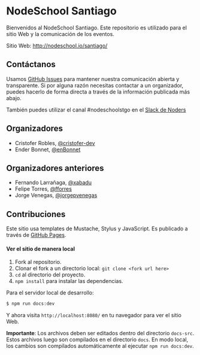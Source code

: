 # NodeSchool Santiago

Bienvenidos al NodeSchool Santiago. Este repositorio es utilizado para el sitio Web y la comunicación de los eventos.

Sitio Web: http://nodeschool.io/santiago/


## Contáctanos

Usamos [GitHub Issues](https://github.com/nodeschool/santiago/issues)
para mantener nuestra comunicación abierta y transparente. Si por alguna razón necesitas contactar a un organizador, puedes hacerlo de forma directa a través de la información publicada más abajo.

También puedes utilizar el canal #nodeschoolstgo en el [Slack de Noders](https://publicslack.com/slacks/noders-slack-com/invites/new)

## Organizadores

 - Cristofer Robles, [@cristofer-dev](https://twitter.com/cristofer-dev)
 - Ender Bonnet, [@enBonnet](https://twitter.com/enbonnet)

 ## Organizadores anteriores
 - Fernando Larrañaga, [@xabadu](https://twitter.com/xabadu)
 - Felipe Torres, [@fforres](https://twitter.com/fforres)
 - Jorge Venegas, [@jorgepvenegas](https://twitter.com/jorgepvenegas)


## Contribuciones

Este sitio usa templates de Mustache, Stylus y JavaScript. Es publicado a través de [GitHub Pages](https://pages.github.com/).

#### Ver el sitio de manera local

1. Fork al repositorio.
2. Clonar el fork a un directorio local: `git clone <fork url here>`
3. `cd` al directorio del proyecto.
4. `npm install` para instalar las dependencias.

Para el servidor local de desarrollo:

```bash
$ npm run docs:dev
```

Y ahora visita `http://localhost:8080/` en tu navegador para ver el sitio Web.

**Importante**: Los archivos deben ser editados dentro del directorio `docs-src`. Estos archivos luego son compilados en el directorio `docs`. En modo local, los cambios son compilados automáticamente al ejecutar `npm run docs:dev`.
